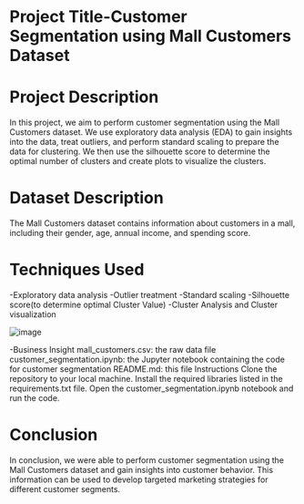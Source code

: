 # Project Title-Customer Segmentation using Mall Customers Dataset

# Project Description
In this project, we aim to perform customer segmentation using the Mall Customers dataset. We use exploratory data analysis (EDA) to gain insights into the data, treat outliers, and perform standard scaling to prepare the data for clustering. We then use the silhouette score to determine the optimal number of clusters and create plots to visualize the clusters.

# Dataset Description
The Mall Customers dataset contains information about customers in a mall, including their gender, age, annual income, and spending score.

# Techniques Used
-Exploratory data analysis
-Outlier treatment
-Standard scaling
-Silhouette score(to determine optimal Cluster Value)
-Cluster Analysis and Cluster  visualization


![image](https://user-images.githubusercontent.com/112916888/223313559-97afc253-20a3-4fdd-b7c3-c285e7db4d11.png)

-Business Insight 
mall_customers.csv: the raw data file
customer_segmentation.ipynb: the Jupyter notebook containing the code for customer segmentation
README.md: this file
Instructions
Clone the repository to your local machine.
Install the required libraries listed in the requirements.txt file.
Open the customer_segmentation.ipynb notebook and run the code.

# Conclusion
In conclusion, we were able to perform customer segmentation using the Mall Customers dataset and gain insights into customer behavior. This information can be used to develop targeted marketing strategies for different customer segments.





